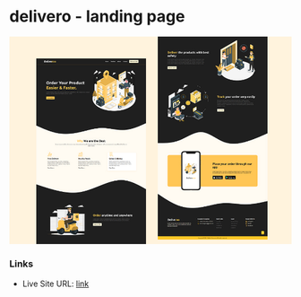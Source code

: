 # delivero - landing page

![Design preview for the delivero - landing page](./images/deliveroo-preview.jpg)

### Links

- Live Site URL: [link](https://amazing-shaw-f74d11.netlify.app/)